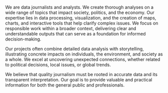 We are data journalists and analysts. We create thorough analyses on a wide range of topics that impact society, politics, and the economy. Our expertise lies in data processing, visualization, and the creation of maps, charts, and interactive tools that help clarify complex issues. We focus on responsible work within a broader context, delivering clear and understandable outputs that can serve as a foundation for informed decision-making.

Our projects often combine detailed data analysis with storytelling, illustrating concrete impacts on individuals, the environment, and society as a whole. We excel at uncovering unexpected connections, whether related to political decisions, local issues, or global trends.

We believe that quality journalism must be rooted in accurate data and its transparent interpretation. Our goal is to provide valuable and practical information for both the general public and professionals.